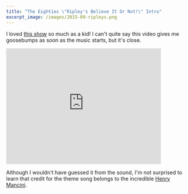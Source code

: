 ```yaml
---
title: "The Eighties \"Ripley's Believe It Or Not!\" Intro"
excerpt_image: /images/2015-09-ripleys.png
---
```


I loved [this show](https://en.wikipedia.org/wiki/List_of_Ripley's_Believe_It_or_Not!_episodes_%281982%E2%80%9386%29)
so much as a kid!
I can't quite say this video gives me goosebumps as soon as the music starts, but it's close.

<iframe width="420" height="315" src="https://www.youtube.com/embed/HVT3kOxqStA" frameborder="0" allowfullscreen></iframe>

Although I wouldn't have guessed it from the sound, I'm not surprised to learn that
credit for the theme song belongs to the incredible
[Henry Mancini](https://en.wikipedia.org/wiki/Henry_Mancini).
